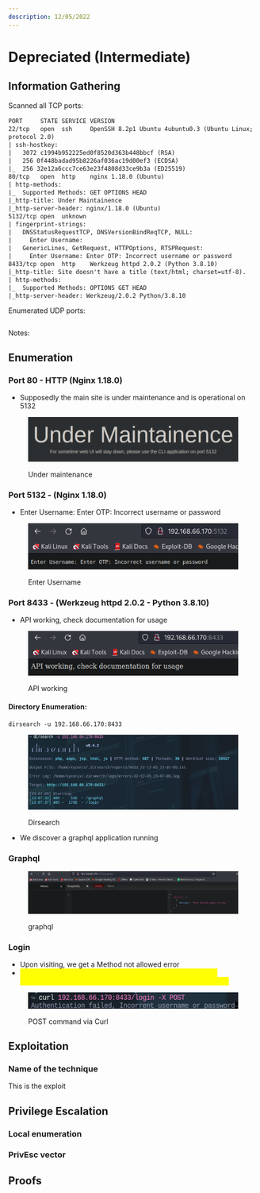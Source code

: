 ```yaml
---
description: 12/05/2022
---
```


# Depreciated (Intermediate)

## Information Gathering

Scanned all TCP ports:

```
PORT     STATE SERVICE VERSION
22/tcp   open  ssh     OpenSSH 8.2p1 Ubuntu 4ubuntu0.3 (Ubuntu Linux; protocol 2.0)
| ssh-hostkey: 
|   3072 c1994b952225ed0f8520d363b448bbcf (RSA)
|   256 0f448badad95b8226af036ac19d00ef3 (ECDSA)
|_  256 32e12a6ccc7ce63e23f4808d33ce9b3a (ED25519)
80/tcp   open  http    nginx 1.18.0 (Ubuntu)
| http-methods: 
|_  Supported Methods: GET OPTIONS HEAD
|_http-title: Under Maintainence
|_http-server-header: nginx/1.18.0 (Ubuntu)
5132/tcp open  unknown
| fingerprint-strings: 
|   DNSStatusRequestTCP, DNSVersionBindReqTCP, NULL: 
|     Enter Username:
|   GenericLines, GetRequest, HTTPOptions, RTSPRequest: 
|     Enter Username: Enter OTP: Incorrect username or password
8433/tcp open  http    Werkzeug httpd 2.0.2 (Python 3.8.10)
|_http-title: Site doesn't have a title (text/html; charset=utf-8).
| http-methods: 
|_  Supported Methods: OPTIONS GET HEAD
|_http-server-header: Werkzeug/2.0.2 Python/3.8.10
```

Enumerated UDP ports:

```
```

Notes:



## Enumeration

### Port 80 - HTTP (Nginx 1.18.0)

* Supposedly the main site is under maintenance and is operational on 5132

<figure><img src="../../../.gitbook/assets/image (7) (1) (3).png" alt=""><figcaption><p>Under maintenance</p></figcaption></figure>

### Port 5132 - (Nginx 1.18.0)

* Enter Username: Enter OTP: Incorrect username or password

<figure><img src="../../../.gitbook/assets/image (3) (2).png" alt=""><figcaption><p>Enter Username</p></figcaption></figure>

### Port 8433 - (Werkzeug httpd 2.0.2 - Python 3.8.10)

* API working, check documentation for usage

<figure><img src="../../../.gitbook/assets/image (3) (3).png" alt=""><figcaption><p>API working</p></figcaption></figure>

#### Directory Enumeration:

```
dirsearch -u 192.168.66.170:8433
```

<figure><img src="../../../.gitbook/assets/image (17).png" alt=""><figcaption><p>Dirsearch</p></figcaption></figure>

* We discover a graphql application running

### Graphql

<figure><img src="../../../.gitbook/assets/image (11) (4).png" alt=""><figcaption><p>graphql</p></figcaption></figure>

### Login

* Upon visiting, we get a Method not allowed error
* <mark style="color:yellow;">I then simply curl it with a POST request and we see that the authentication has failed due to a wrong username or password</mark>

<figure><img src="../../../.gitbook/assets/image (1) (11).png" alt=""><figcaption><p>POST command via Curl</p></figcaption></figure>

## Exploitation

### Name of the technique

This is the exploit

## Privilege Escalation

### Local enumeration

### PrivEsc vector

## Proofs
